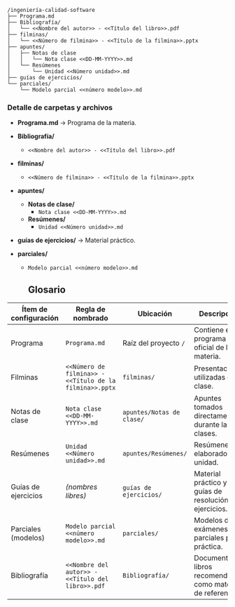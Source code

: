 ```text
/ingeniería-calidad-software
├── Programa.md
├── Bibliografía/
│   └── <<Nombre del autor>> - <<Título del libro>>.pdf
├── filminas/
│   └── <<Número de filmina>> - <<Título de la filmina>>.pptx
├── apuntes/
│   ├── Notas de clase
│   │   └── Nota clase <<DD-MM-YYYY>>.md
│   └── Resúmenes
│       └── Unidad <<Número unidad>>.md
├── guías de ejercicios/
└── parciales/
    └── Modelo parcial <<número modelo>>.md
```

### Detalle de carpetas y archivos

- **Programa.md** → Programa de la materia.  
- **Bibliografía/**  
  - `<<Nombre del autor>> - <<Título del libro>>.pdf`  

- **filminas/**  
  - `<<Número de filmina>> - <<Título de la filmina>>.pptx`  

- **apuntes/**  
  - **Notas de clase/**  
    - `Nota clase <<DD-MM-YYYY>>.md`  
  - **Resúmenes/**  
    - `Unidad <<Número unidad>>.md`  

- **guías de ejercicios/** → Material práctico.  

- **parciales/**  
  - `Modelo parcial <<número modelo>>.md`  


    ## Glosario

| Ítem de configuración        | Regla de nombrado                                                          | Ubicación                                       | Descripción |
|-----------------------------|----------------------------------------------------------------------------|------------------------------------------------|-------------|
| Programa                    | `Programa.md`                                                              | Raíz del proyecto `/`                           | Contiene el programa oficial de la materia. |
| Filminas                    | `<<Número de filmina>> - <<Título de la filmina>>.pptx`                     | `filminas/`                                     | Presentaciones utilizadas en clase. |
| Notas de clase              | `Nota clase <<DD-MM-YYYY>>.md`                                              | `apuntes/Notas de clase/`                       | Apuntes tomados directamente durante las clases. |
| Resúmenes                   | `Unidad <<Número unidad>>.md`                                               | `apuntes/Resúmenes/`                             | Resúmenes elaborados por unidad. |
| Guías de ejercicios         | *(nombres libres)*                                                         | `guías de ejercicios/`                          | Material práctico y guías de resolución de ejercicios. |
| Parciales (modelos)         | `Modelo parcial <<número modelo>>.md`                                       | `parciales/`                                    | Modelos de exámenes parciales para práctica. |
| Bibliografía                | `<<Nombre del autor>> - <<Título del libro>>.pdf`                           | `Bibliografía/`                                  | Documentos y libros recomendados como material de referencia. |

